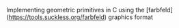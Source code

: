 Implementing geometric primitives in C using the [farbfeld] (https://tools.suckless.org/farbfeld) graphics format
